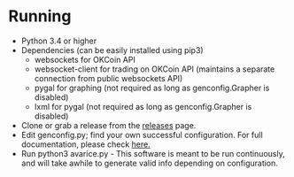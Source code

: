 Running
=======

-   Python 3.4 or higher
-   Dependencies (can be easily installed using pip3)
    -   websockets for OKCoin API
    -   websocket-client for trading on OKCoin API (maintains a separate
        connection from public websockets API)
    -   pygal for graphing (not required as long as genconfig.Grapher is
        disabled)
    -   lxml for pygal (not required as long as genconfig.Grapher is
        disabled)
-   Clone or grab a release from the
    [releases](https://github.com/Galts-Gulch/avarice/releases) page.
-   Edit genconfig.py; find your own successful configuration. For full
    documentation, please check [here.](configuring.md)
-   Run python3 avarice.py - This software is meant to be run
    continuously, and will take awhile to generate valid info depending
    on configuration.
